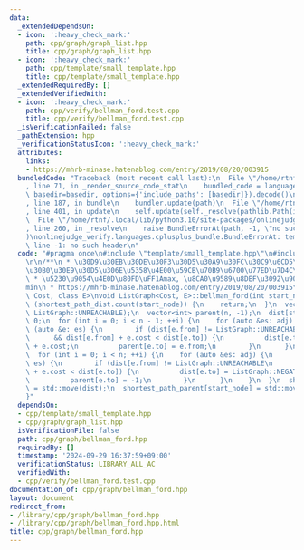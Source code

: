 ```yaml
---
data:
  _extendedDependsOn:
  - icon: ':heavy_check_mark:'
    path: cpp/graph/graph_list.hpp
    title: cpp/graph/graph_list.hpp
  - icon: ':heavy_check_mark:'
    path: cpp/template/small_template.hpp
    title: cpp/template/small_template.hpp
  _extendedRequiredBy: []
  _extendedVerifiedWith:
  - icon: ':heavy_check_mark:'
    path: cpp/verify/bellman_ford.test.cpp
    title: cpp/verify/bellman_ford.test.cpp
  _isVerificationFailed: false
  _pathExtension: hpp
  _verificationStatusIcon: ':heavy_check_mark:'
  attributes:
    links:
    - https://mhrb-minase.hatenablog.com/entry/2019/08/20/003915
  bundledCode: "Traceback (most recent call last):\n  File \"/home/rtnf/.local/lib/python3.10/site-packages/onlinejudge_verify/documentation/build.py\"\
    , line 71, in _render_source_code_stat\n    bundled_code = language.bundle(stat.path,\
    \ basedir=basedir, options={'include_paths': [basedir]}).decode()\n  File \"/home/rtnf/.local/lib/python3.10/site-packages/onlinejudge_verify/languages/cplusplus.py\"\
    , line 187, in bundle\n    bundler.update(path)\n  File \"/home/rtnf/.local/lib/python3.10/site-packages/onlinejudge_verify/languages/cplusplus_bundle.py\"\
    , line 401, in update\n    self.update(self._resolve(pathlib.Path(included), included_from=path))\n\
    \  File \"/home/rtnf/.local/lib/python3.10/site-packages/onlinejudge_verify/languages/cplusplus_bundle.py\"\
    , line 260, in _resolve\n    raise BundleErrorAt(path, -1, \"no such header\"\
    )\nonlinejudge_verify.languages.cplusplus_bundle.BundleErrorAt: template/small_template.hpp:\
    \ line -1: no such header\n"
  code: "#pragma once\n#include \"template/small_template.hpp\"\n#include \"graph/graph_list.hpp\"\
    \n\n/**\n * \u30D9\u30EB\u30DE\u30F3\u30D5\u30A9\u30FC\u30C9\u6CD5\n * \u6709\u5411\
    \u30B0\u30E9\u30D5\u306E\u5358\u4E00\u59CB\u70B9\u6700\u77ED\u7D4C\u8DEF O(EV)\n\
    \ * \u5230\u9054\u4E0D\u80FD\uFF1Amax, \u8CA0\u9589\u8DEF\u3092\u901A\u308B\uFF1A\
    min\n * https://mhrb-minase.hatenablog.com/entry/2019/08/20/003915\n */\ntemplate<class\
    \ Cost, class E>\nvoid ListGraph<Cost, E>::bellman_ford(int start_node) {\n  if\
    \ (shortest_path_dist.count(start_node)) {\n    return;\n  }\n  vector<Cost> dist(n,\
    \ ListGraph::UNREACHABLE);\n  vector<int> parent(n, -1);\n  dist[start_node] =\
    \ 0;\n  for (int i = 0; i < n - 1; ++i) {\n    for (auto &es: adj) {\n      for\
    \ (auto &e: es) {\n        if (dist[e.from] != ListGraph::UNREACHABLE\n      \
    \      && dist[e.from] + e.cost < dist[e.to]) {\n          dist[e.to] = dist[e.from]\
    \ + e.cost;\n          parent[e.to] = e.from;\n        }\n      }\n    }\n  }\n\
    \  for (int i = 0; i < n; ++i) {\n    for (auto &es: adj) {\n      for (auto &e:\
    \ es) {\n        if (dist[e.from] != ListGraph::UNREACHABLE\n            && dist[e.from]\
    \ + e.cost < dist[e.to]) {\n          dist[e.to] = ListGraph::NEGATIVE_CYCLE;\n\
    \          parent[e.to] = -1;\n        }\n      }\n    }\n  }\n  shortest_path_dist[start_node]\
    \ = std::move(dist);\n  shortest_path_parent[start_node] = std::move(parent);\n\
    }"
  dependsOn:
  - cpp/template/small_template.hpp
  - cpp/graph/graph_list.hpp
  isVerificationFile: false
  path: cpp/graph/bellman_ford.hpp
  requiredBy: []
  timestamp: '2024-09-29 16:37:59+09:00'
  verificationStatus: LIBRARY_ALL_AC
  verifiedWith:
  - cpp/verify/bellman_ford.test.cpp
documentation_of: cpp/graph/bellman_ford.hpp
layout: document
redirect_from:
- /library/cpp/graph/bellman_ford.hpp
- /library/cpp/graph/bellman_ford.hpp.html
title: cpp/graph/bellman_ford.hpp
---
```

